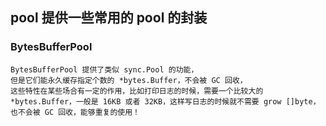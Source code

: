## pool 提供一些常用的 pool 的封装

### BytesBufferPool

```text
BytesBufferPool 提供了类似 sync.Pool 的功能，
但是它们能永久缓存指定个数的 *bytes.Buffer，不会被 GC 回收，
这些特性在某些场合有一定的作用，比如打印日志的时候，需要一个比较大的
*bytes.Buffer，一般是 16KB 或者 32KB，这样写日志的时候就不需要 grow []byte，
也不会被 GC 回收，能够重复的使用！
```

